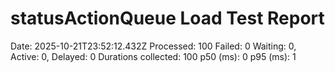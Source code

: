 # statusActionQueue Load Test Report
Date: 2025-10-21T23:52:12.432Z
Processed: 100
Failed: 0
Waiting: 0, Active: 0, Delayed: 0
Durations collected: 100
p50 (ms): 0
p95 (ms): 1